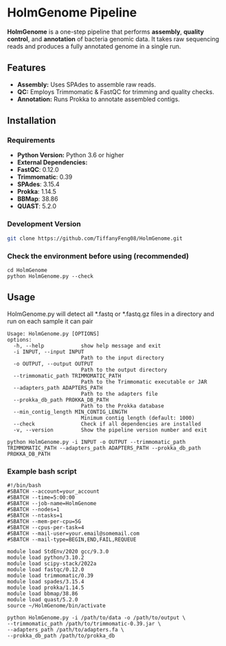 # HolmGenome Pipeline

**HolmGenome** is a one-step pipeline that performs **assembly**, **quality control**, and **annotation** of bacteria genomic data. It takes raw sequencing reads and produces a fully annotated genome in a single run.

## Features
- **Assembly:** Uses SPAdes to assemble raw reads.
- **QC:** Employs Trimmomatic & FastQC for trimming and quality checks.
- **Annotation:** Runs Prokka to annotate assembled contigs.

## Installation
### Requirements
- **Python Version:** Python 3.6 or higher
- **External Dependencies:**
- **FastQC**: 0.12.0
- **Trimmomatic**: 0.39
- **SPAdes**: 3.15.4
- **Prokka**: 1.14.5
- **BBMap**: 38.86
- **QUAST**: 5.2.0

### Development Version
```bash
git clone https://github.com/TiffanyFeng08/HolmGenome.git

``` 
### Check the environment before using (recommended)
```
cd HolmGenome
python HolmGenome.py --check
```

## Usage 
HolmGenome.py will detect all *.fastq or *.fastq.gz files in a directory and run on each sample it can pair

```
Usage: HolmGenome.py [OPTIONS]
options:
  -h, --help            show help message and exit
  -i INPUT, --input INPUT
                        Path to the input directory
  -o OUTPUT, --output OUTPUT
                        Path to the output directory
  --trimmomatic_path TRIMMOMATIC_PATH
                        Path to the Trimmomatic executable or JAR
  --adapters_path ADAPTERS_PATH
                        Path to the adapters file
  --prokka_db_path PROKKA_DB_PATH
                        Path to the Prokka database
  --min_contig_length MIN_CONTIG_LENGTH
                        Minimum contig length (default: 1000)
  --check               Check if all dependencies are installed
  -v, --version         Show the pipeline version number and exit

``` 

```
python HolmGenome.py -i INPUT -o OUTPUT --trimmomatic_path TRIMMOMATIC_PATH --adapters_path ADAPTERS_PATH --prokka_db_path PROKKA_DB_PATH
```
### Example bash script
```
#!/bin/bash
#SBATCH --account=your_account
#SBATCH --time=5:00:00
#SBATCH --job-name=HolmGenome
#SBATCH --nodes=1
#SBATCH --ntasks=1
#SBATCH --mem-per-cpu=5G
#SBATCH --cpus-per-task=4
#SBATCH --mail-user=your.email@somemail.com
#SBATCH --mail-type=BEGIN,END,FAIL,REQUEUE

module load StdEnv/2020 gcc/9.3.0
module load python/3.10.2
module load scipy-stack/2022a
module load fastqc/0.12.0
module load trimmomatic/0.39
module load spades/3.15.4
module load prokka/1.14.5
module load bbmap/38.86
module load quast/5.2.0
source ~/HolmGenome/bin/activate

python HolmGenome.py -i /path/to/data -o /path/to/output \
--trimmomatic_path /path/to/trimmomatic-0.39.jar \
--adapters_path /path/to/adapters.fa \
--prokka_db_path /path/to/prokka_db 
```
